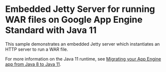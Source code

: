 # Embedded Jetty Server for running WAR files on Google App Engine Standard with Java 11

This sample demonstrates an embedded Jetty server which instantiates an HTTP server to run a WAR file.

For more information on the Java 11 runtime, see [Migrating your App Engine app from Java 8 to Java 11](https://cloud.google.com/appengine/docs/standard/java11/java-differences).
